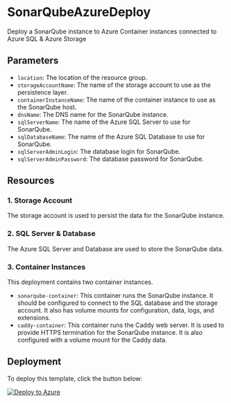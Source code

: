 # SonarQubeAzureDeploy
Deploy a SonarQube instance to Azure Container instances connected to Azure SQL &amp; Azure Storage

## Parameters
- `location`: The location of the resource group.
- `storageAccountName`: The name of the storage account to use as the persistence layer.
- `containerInstanceName`: The name of the container instance to use as the SonarQube host.
- `dnsName`: The DNS name for the SonarQube instance.
- `sqlServerName`: The name of the Azure SQL Server to use for SonarQube.
- `sqlDatabaseName`: The name of the Azure SQL Database to use for SonarQube.
- `sqlServerAdminLogin`: The database login for SonarQube.
- `sqlServerAdminPassword`: The database password for SonarQube.

## Resources
### 1. Storage Account
The storage account is used to persist the data for the SonarQube instance. 

### 2. SQL Server & Database
The Azure SQL Server and Database are used to store the SonarQube data.

### 3. Container Instances
This deployment contains two container instances. 
- `sonarqube-container`: This container runs the SonarQube instance. It should be configured to connect to the SQL database and the storage account. It also has volume mounts for configuration, data, logs, and extensions.
- `caddy-container`: This container runs the Caddy web server. It is used to provide HTTPS termination for the SonarQube instance. It is also configured with a volume mount for the Caddy data.

## Deployment
To deploy this template, click the button below:


[![Deploy to Azure](https://aka.ms/deploytoazurebutton)](https://portal.azure.com/#create/Microsoft.Template/uri/https%3A%2F%2Fraw.githubusercontent.com%2FJcardif%2FSonarQubeAzureDeploy%2Fmain%2Fsrc%2Fmain.json)


